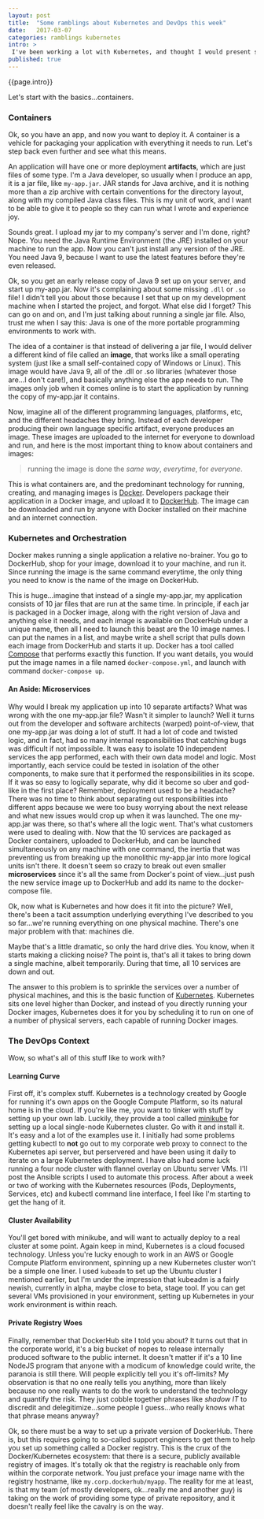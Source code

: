 ```yaml
---
layout: post
title:  "Some ramblings about Kubernetes and DevOps this week"
date:   2017-03-07
categories: ramblings kubernetes
intro: >
 I've been working a lot with Kubernetes, and thought I would present some random thoughts and some of the things I've discovered about it. Simply put, Kubernetes is a tool for orchestrating and deploying microservices packaged in containers. Instead of presenting technical content or demos, I just want to share my informal thoughts about Kubernetes, DevOps, and the context I'm working in.
published: true
---
```

{{page.intro}}

Let's start with the basics...containers.

### Containers

Ok, so you have an app, and now you want to deploy it. A container is a vehicle for packaging your application with everything it needs to run. Let's step back even further and see what this means.

An application will have one or more deployment **artifacts**, which are just files of some type. I'm a Java developer, so usually when I produce an app, it is a jar file, like ```my-app.jar```. JAR stands for Java archive, and it is nothing more than a zip archive with certain conventions for the directory layout, along with my compiled Java class files. This is my unit of work, and I want to be able to give it to people so they can run what I wrote and experience joy.

Sounds great. I upload my jar to my company's server and I'm done, right? Nope. You need the Java Runtime Environment (the JRE) installed on your machine to run the app. Now you can't just install any version of the JRE. You need Java 9, because I want to use the latest features before they're even released.

Ok, so you get an early release copy of Java 9 set up on your server, and start up my-app.jar. Now it's complaining about some missing ```.dll``` or ```.so``` file! I didn't tell you about those because I set that up on my development machine when I started the project, and forgot. What else did I forget? This can go on and on, and I'm just talking about running a single jar file. Also, trust me when I say this: Java is one of the more portable programming environments to work with.

The idea of a container is that instead of delivering a jar file, I would deliver a different kind of file called an **image**, that works like a small operating system (just like a small self-contained copy of Windows or Linux). This image would have Java 9, all of the .dll or .so libraries (whatever those are...I don't care!), and basically anything else the app needs to run. The images only job when it comes online is to start the application by running the copy of my-app.jar it contains.

Now, imagine all of the different programming languages, platforms, etc, and the different headaches they bring. Instead of each developer producing their own language specific artifact, everyone produces an image. These images are uploaded to the internet for everyone to download and run, and here is the most important thing to know about containers and images:

>  running the image is done the *same way*, *everytime*, for *everyone*.

This is what containers are, and the predominant technology for running, creating, and managing images is [Docker](http://docker.com). Developers package their application in a Docker image, and upload it to [DockerHub](http://hub.docker.com). The image can be downloaded and run by anyone with Docker installed on their machine and an internet connection.

### Kubernetes and Orchestration

Docker makes running a single application a relative no-brainer. You go to DockerHub, shop for your image, download it to your machine, and run it. Since running the image is the same command everytime, the only thing you need to know is the name of the image on DockerHub.

This is huge...imagine that instead of a single my-app.jar, my application consists of 10 jar files that are run at the same time. In principle, if each jar is packaged in a Docker image, along with the right version of Java and anything else it needs, and each image is available on DockerHub under a unique name, then all I need to launch this beast are the 10 image names. I can put the names in a list, and maybe write a shell script that pulls down each image from DockerHub and starts it up. Docker has a tool called [Compose](https://docs.docker.com/compose/) that performs exactly this function. If you want details, you would put the image names in a file named ```docker-compose.yml```, and launch with command ```docker-compose up```.

#### An Aside: Microservices

Why would I break my application up into 10 separate artifacts? What was wrong with the one my-app.jar file? Wasn't it simpler to launch? Well it turns out from the developer and software architects (warped) point-of-view, that one my-app.jar was doing a lot of stuff. It had a lot of code and twisted logic, and in fact, had so many internal responsibilities that catching bugs was difficult if not impossible. It was easy to isolate 10 independent services the app performed, each with their own data model and logic. Most importantly, each service could be tested in isolation of the other components, to make sure that it performed the responsibilities in its scope.
If it was so easy to logically separate, why did it become so uber and god-like in the first place? Remember, deployment used to be a headache? There was no time to think about separating out responsibilities into different apps because we were too busy worrying about the next release and what new issues would crop up when it was launched. The one my-app.jar was there, so that's where all the logic went. That's what customers were used to dealing with.
Now that the 10 services are packaged as Docker containers, uploaded to DockerHub, and can be launched simultaneously on any machine with one command, the inertia that was preventing us from breaking up the monolithic my-app.jar into more logical units isn't there. It doesn't seem so crazy to break out even smaller **microservices** since it's all the same from Docker's point of view...just push the new service image up to DockerHub and add its name to the docker-compose file.

Ok, now what is Kubernetes and how does it fit into the picture? Well, there's been a tacit assumption underlying everything I've described to you so far...we're running everything on one physical machine. There's one major problem with that: machines die.

Maybe that's a little dramatic, so only the hard drive dies. You know, when it starts making a clicking noise? The point is, that's all it takes to bring down a single machine, albeit temporarily. During that time, all 10 services are down and out.

The answer to this problem is to sprinkle the services over a number of physical machines, and this is the basic function of [Kubernetes](http://kubernetes.io). Kubernetes sits one level higher than Docker, and instead of you directly running your Docker images, Kubernetes does it for you by scheduling it to run on one of a number of physical servers, each capable of running Docker images.

### The DevOps Context

Wow, so what's all of this stuff like to work with?

#### Learning Curve
First off, it's complex stuff. Kubernetes is a technology created by Google for running it's own apps on the Google Compute Platform, so its natural home is in the cloud. If you're like me, you want to tinker with stuff by setting up your own lab. Luckily, they provide a tool called [minikube](https://github.com/kubernetes/minikube) for setting up a local single-node Kubernetes cluster. Go with it and install it. It's easy and a lot of the examples use it. I initially had some problems getting kubectl to **not** go out to my corporate web proxy to connect to the Kubernetes api server, but perservered and have been using it daily to iterate on a large Kubernetes deployment. I have also had some luck running a four node cluster with flannel overlay on Ubuntu server VMs. I'll post the Ansible scripts I used to automate this process. After about a week or two of working with the Kubernetes resources (Pods, Deployments, Services, etc) and kubectl command line interface, I feel like I'm starting to get the hang of it.

#### Cluster Availability
You'll get bored with minikube, and will want to actually deploy to a real cluster at some point. Again keep in mind, Kubernetes is a cloud focused technology. Unless you're lucky enough to work in an AWS or Google Compute Platform environment, spinning up a new Kubernetes cluster won't be a simple one liner. I used ```kubeadm``` to set up the Ubuntu cluster I mentioned earlier, but I'm under the impression that kubeadm is a fairly newish, currently in alpha, maybe close to beta, stage tool. If you can get several VMs provisioned in your environment, setting up Kubernetes in your work environment is within reach.

#### Private Registry Woes
Finally, remember that DockerHub site I told you about? It turns out that in the corporate world, it's a big bucket of nopes to release internally produced software to the public internet. It doesn't matter if it's a 10 line NodeJS program that anyone with a modicum of knowledge could write, the paranoia is still there. Will people explicitly tell you it's off-limits? My observation is that no one really tells you anything, more than likely because no one really wants to do the work to understand the technology and quantify the risk. They just cobble together phrases like *shadow IT* to discredit and delegitimize...some people I guess...who really knows what that phrase means anyway?

Ok, so there must be a way to set up a private version of DockerHub. There is, but this requires going to so-called support engineers to get them to help you set up something called a Docker registry. This is the crux of the Docker/Kubernetes ecosystem: that there is a secure, publicly available registry of images. It's totally ok that the registry is reachable only from within the corporate network. You just preface your image name with the registry hostname, like ```my.corp.dockerhub/myapp```. The reality for me at least, is that my team (of mostly developers, ok...really me and another guy) is taking on the work of providing some type of private repository, and it doesn't really feel like the cavalry is on the way.
